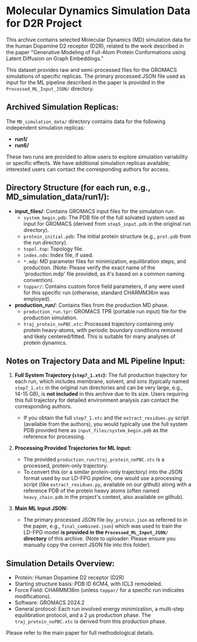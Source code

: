 # Molecular Dynamics Simulation Data for D2R Project

This archive contains selected Molecular Dynamics (MD) simulation data for the human Dopamine D2 receptor (D2R), related to the work described in the paper "Generative Modeling of Full-Atom Protein Conformations using Latent Diffusion on Graph Embeddings."

This dataset provides raw and semi-processed files for the GROMACS simulations of specific replicas. The primary processed JSON file used as input for the ML pipeline described in the paper is provided in the `Processed_ML_Input_JSON/` directory.

## Archived Simulation Replicas:

The `MD_simulation_data/` directory contains data for the following independent simulation replicas:
- **run1/**
- **run6/**

These two runs are provided to allow users to explore simulation variability or specific effects. We have additional simulation replicas available; interested users can contact the corresponding authors for access.

## Directory Structure (for each run, e.g., MD_simulation_data/run1/):

- **input_files/**: Contains GROMACS input files for the simulation run.
  - `system_begin.pdb`: The PDB file of the full solvated system used as input for GROMACS (derived from `step5_input.pdb` in the original run directory).
  - `protein_initial.pdb`: The initial protein structure (e.g., `prot.pdb` from the run directory).
  - `topol.top`: Topology file.
  - `index.ndx`: Index file, if used.
  - `*.mdp`: MD parameter files for minimization, equilibration steps, and production. (Note: Please verify the exact name of the 'production.mdp' file provided, as it's based on a common naming convention).
  - `toppar/`: Contains custom force field parameters, if any were used for this specific run (otherwise, standard CHARMM36m was employed).
- **production_run/**: Contains files from the production MD phase.
  - `production_run.tpr`: GROMACS TPR (portable run input) file for the production simulation.
  - `traj_protein_noPBC.xtc`: Processed trajectory containing only protein heavy-atoms, with periodic boundary conditions removed and likely centered/fitted. This is suitable for many analyses of protein dynamics.

## Notes on Trajectory Data and ML Pipeline Input:

1.  **Full System Trajectory (`step7_1.xtc`):** The full production trajectory for each run, which includes membrane, solvent, and ions (typically named `step7_1.xtc` in the original run directories and can be very large, e.g., 14-15 GB), is **not included** in this archive due to its size. Users requiring this full trajectory for detailed environment analysis can contact the corresponding authors.
    * If you obtain the full `step7_1.xtc` and the `extract_residues.py` script (available from the authors), you would typically use the full system PDB provided here as `input_files/system_begin.pdb` as the reference for processing.

2.  **Processing Provided Trajectories for ML Input:**
    * The provided `production_run/traj_protein_noPBC.xtc` is a processed, protein-only trajectory.
    * To convert this (or a similar protein-only trajectory) into the JSON format used by our LD-FPG pipeline, one would use a processing script (like `extract_residues.py`, available on our github) along with a reference PDB of the protein heavy atoms (often named `heavy_chain.pdb` in the project's context, also available on github).

3.  **Main ML Input JSON:**
    * The primary processed JSON file (`my_protein.json` as referred to in the paper, e.g., `final_combined.json`) which was used to train the LD-FPG model **is provided in the `Processed_ML_Input_JSON/` directory** of this archive. (Note to uploader: Please ensure you manually copy the correct JSON file into this folder).

## Simulation Details Overview:

- Protein: Human Dopamine D2 receptor (D2R)
- Starting structure basis: PDB ID 6CM4, with ICL3 remodeled.
- Force Field: CHARMM36m (unless `toppar/` for a specific run indicates modifications).
- Software: GROMACS 2024.2
- General protocol: Each run involved energy minimization, a multi-step equilibration protocol, and a 2 µs production phase. The `traj_protein_noPBC.xtc` is derived from this production phase.

Please refer to the main paper for full methodological details.

